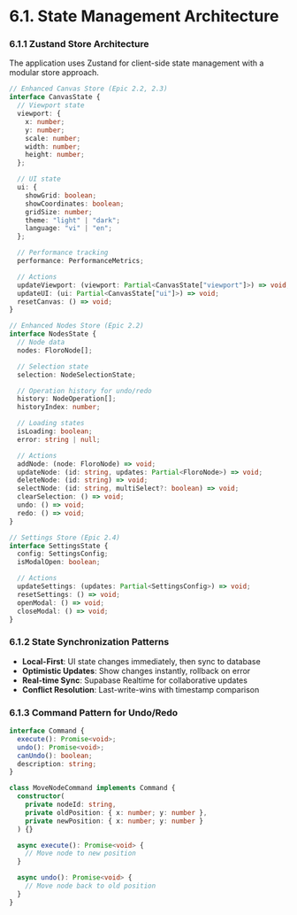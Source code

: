 # 6.1. State Management Architecture

### 6.1.1 Zustand Store Architecture

The application uses Zustand for client-side state management with a modular store approach.

```typescript
// Enhanced Canvas Store (Epic 2.2, 2.3)
interface CanvasState {
  // Viewport state
  viewport: {
    x: number;
    y: number;
    scale: number;
    width: number;
    height: number;
  };

  // UI state
  ui: {
    showGrid: boolean;
    showCoordinates: boolean;
    gridSize: number;
    theme: "light" | "dark";
    language: "vi" | "en";
  };

  // Performance tracking
  performance: PerformanceMetrics;

  // Actions
  updateViewport: (viewport: Partial<CanvasState["viewport"]>) => void;
  updateUI: (ui: Partial<CanvasState["ui"]>) => void;
  resetCanvas: () => void;
}

// Enhanced Nodes Store (Epic 2.2)
interface NodesState {
  // Node data
  nodes: FloroNode[];

  // Selection state
  selection: NodeSelectionState;

  // Operation history for undo/redo
  history: NodeOperation[];
  historyIndex: number;

  // Loading states
  isLoading: boolean;
  error: string | null;

  // Actions
  addNode: (node: FloroNode) => void;
  updateNode: (id: string, updates: Partial<FloroNode>) => void;
  deleteNode: (id: string) => void;
  selectNode: (id: string, multiSelect?: boolean) => void;
  clearSelection: () => void;
  undo: () => void;
  redo: () => void;
}

// Settings Store (Epic 2.4)
interface SettingsState {
  config: SettingsConfig;
  isModalOpen: boolean;

  // Actions
  updateSettings: (updates: Partial<SettingsConfig>) => void;
  resetSettings: () => void;
  openModal: () => void;
  closeModal: () => void;
}
```

### 6.1.2 State Synchronization Patterns

- **Local-First**: UI state changes immediately, then sync to database
- **Optimistic Updates**: Show changes instantly, rollback on error
- **Real-time Sync**: Supabase Realtime for collaborative updates
- **Conflict Resolution**: Last-write-wins with timestamp comparison

### 6.1.3 Command Pattern for Undo/Redo

```typescript
interface Command {
  execute(): Promise<void>;
  undo(): Promise<void>;
  canUndo(): boolean;
  description: string;
}

class MoveNodeCommand implements Command {
  constructor(
    private nodeId: string,
    private oldPosition: { x: number; y: number },
    private newPosition: { x: number; y: number }
  ) {}

  async execute(): Promise<void> {
    // Move node to new position
  }

  async undo(): Promise<void> {
    // Move node back to old position
  }
}
```
